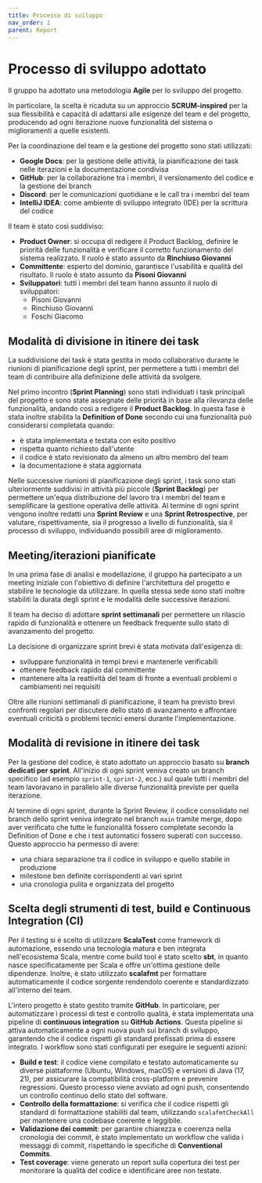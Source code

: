 ```yaml
---
title: Processo di sviluppo
nav_order: 1
parent: Report
---
```


# Processo di sviluppo adottato

Il gruppo ha adottato una metodologia **Agile** per lo sviluppo del progetto.

In particolare, la scelta è ricaduta su un approccio **SCRUM-inspired** per la sua flessibilità e capacità di adattarsi alle esigenze del team e del progetto, producendo ad ogni iterazione nuove funzionalità del sistema o miglioramenti a quelle esistenti.

Per la coordinazione del team e la gestione del progetto sono stati utilizzati:

* **Google Docs**: per la gestione delle attività, la pianificazione dei task nelle iterazioni e la documentazione condivisa
* **GitHub**: per la collaborazione tra i membri, il versionamento del codice e la gestione dei branch
* **Discord**: per le comunicazioni quotidiane e le call tra i membri del team
* **IntelliJ IDEA**: come ambiente di sviluppo integrato (IDE) per la scrittura del codice

Il team è stato così suddiviso:

* **Product Owner**: si occupa di redigere il Product Backlog, definire le priorità delle funzionalità e verificare il corretto funzionamento del sistema realizzato. Il ruolo è stato assunto da **Rinchiuso Giovanni**
* **Committente**: esperto del dominio, garantisce l'usabilità e qualità del risultato. Il ruolo è stato assunto da **Pisoni Giovanni**
* **Sviluppatori**: tutti i membri del team hanno assunto il ruolo di sviluppatori:
    * Pisoni Giovanni
    * Rinchiuso Giovanni
    * Foschi Giacomo

## Modalità di divisione in itinere dei task

La suddivisione dei task è stata gestita in modo collaborativo durante le riunioni di pianificazione degli sprint, per permettere a tutti i membri del team di contribuire alla definizione delle attività da svolgere.

Nel primo incontro (**Sprint Planning**) sono stati individuati i task principali del progetto e sono state assegnate delle priorità in base alla rilevanza delle funzionalità, andando così a redigere il **Product Backlog**. In questa fase è stata inoltre stabilita la **Definition of Done** secondo cui una funzionalità può considerarsi completata quando:

* è stata implementata e testata con esito positivo
* rispetta quanto richiesto dall'utente
* il codice è stato revisionato da almeno un altro membro del team
* la documentazione è stata aggiornata

Nelle successive riunioni di pianificazione degli sprint, i task sono stati ulteriormente suddivisi in attività più piccole (**Sprint Backlog**) per permettere un'equa distribuzione del lavoro tra i membri del team e semplificare la gestione operativa delle attività. Al termine di ogni sprint vengono inoltre redatti una **Sprint Review** e una **Sprint Retrospective**, per valutare, rispettivamente, sia il progresso a livello di funzionalità, sia il processo di sviluppo, individuando possibili aree di miglioramento.

## Meeting/iterazioni pianificate

In una prima fase di analisi e modellazione, il gruppo ha partecipato a un meeting iniziale con l'obiettivo di definire l'architettura del progetto e stabilire le tecnologie da utilizzare. In quella stessa sede sono stati inoltre stabiliti la durata degli sprint e le modalità delle successive iterazioni.

Il team ha deciso di adottare **sprint settimanali** per permettere un rilascio rapido di funzionalità e ottenere un feedback frequente sullo stato di avanzamento del progetto.

La decisione di organizzare sprint brevi è stata motivata dall'esigenza di:
* sviluppare funzionalità in tempi brevi e mantenerle verificabili
* ottenere feedback rapido dal committente
* mantenere alta la reattività del team di fronte a eventuali problemi o cambiamenti nei requisiti

Oltre alle riunioni settimanali di pianificazione, il team ha previsto brevi confronti regolari per discutere dello stato di avanzamento e affrontare eventuali criticità o problemi tecnici emersi durante l'implementazione.

## Modalità di revisione in itinere dei task

Per la gestione del codice, è stato adottato un approccio basato su **branch dedicati per sprint**. All'inizio di ogni sprint veniva creato un branch specifico (ad esempio `sprint-1`, `sprint-2`, ecc.) sul quale tutti i membri del team lavoravano in parallelo alle diverse funzionalità previste per quella iterazione.

Al termine di ogni sprint, durante la Sprint Review, il codice consolidato nel branch dello sprint veniva integrato nel branch `main` tramite merge, dopo aver verificato che tutte le funzionalità fossero completate secondo la Definition of Done e che i test automatici fossero superati con successo. Questo approccio ha permesso di avere:
* una chiara separazione tra il codice in sviluppo e quello stabile in produzione
* milestone ben definite corrispondenti ai vari sprint
* una cronologia pulita e organizzata del progetto

## Scelta degli strumenti di test, build e Continuous Integration (CI)

Per il testing si è scelto di utilizzare **ScalaTest** come framework di automazione, essendo una tecnologia matura e ben integrata nell'ecosistema Scala, mentre come build tool è stato scelto **sbt**, in quanto nasce specificatamente per Scala e offre un'ottima gestione delle dipendenze. Inoltre, è stato utilizzato **scalafmt** per formattare automaticamente il codice sorgente rendendolo coerente e standardizzato all'interno del team.

L'intero progetto è stato gestito tramite **GitHub**. In particolare, per automatizzare i processi di test e controllo qualità, è stata implementata una pipeline di **continuous integration** su **GitHub Actions**. Questa pipeline si attiva automaticamente a ogni nuova push sui branch di sviluppo, garantendo che il codice rispetti gli standard prefissati prima di essere integrato. I workflow sono stati configurati per eseguire le seguenti azioni:

* **Build e test**: il codice viene compilato e testato automaticamente su diverse piattaforme (Ubuntu, Windows, macOS) e versioni di Java (17, 21), per assicurare la compatibilità cross-platform e prevenire regressioni. Questo processo viene avviato ad ogni push, consentendo un controllo continuo dello stato del software.
* **Controllo della formattazione**: si verifica che il codice rispetti gli standard di formattazione stabiliti dal team, utilizzando `scalafmtCheckAll` per mantenere una codebase coerente e leggibile.
* **Validazione dei commit**: per garantire chiarezza e coerenza nella cronologia dei commit, è stato implementato un workflow che valida i messaggi di commit, rispettando le specifiche di **Conventional Commits**.
* **Test coverage**: viene generato un report sulla copertura dei test per monitorare la qualità del codice e identificare aree non testate.